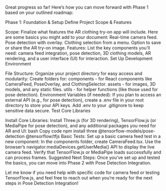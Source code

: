 Great progress so far! Here’s how you can move forward with Phase 1 based on your outlined roadmap:

Phase 1: Foundation & Setup
Define Project Scope & Features

Scope: Finalize what features the AR clothing try-on app will include. Here are some basics you might add to your document:
Real-time camera feed.
Pose detection with overlay.
Clothing selection from a menu.
Option to save or share the AR try-on image.
Features:
List the key components you'll need: camera feed integration, pose detection, 3D clothing models, AR rendering, and a user interface (UI) for interaction.
Set Up Development Environment

File Structure: Organize your project directory for easy access and modularity:
Create folders for:
components - for React components like CameraFeed, PoseOverlay, and ClothingSelector.
assets - for images, 3D models, and any static files.
utils - for helper functions (like those used for pose detection).
Environment Variables (if needed): If you plan to access an external API (e.g., for pose detection), create a .env file in your root directory to store your API keys. Add .env to your .gitignore to keep sensitive data secure.
Test Core Libraries

Install Core Libraries:
Install Three.js (for 3D rendering), TensorFlow.js (or MediaPipe for pose detection), and any additional packages you need for AR and UI:
bash
Copy code
npm install three @tensorflow-models/pose-detection @tensorflow/tfjs
Basic Tests:
Set up a basic camera feed test in a new component:
In the components folder, create CameraFeed.tsx.
Use the browser’s navigator.mediaDevices.getUserMedia() API to display the live camera feed.
Verify that TensorFlow.js or MediaPipe loads successfully and can process frames.
Suggested Next Steps:
Once you’ve set up and tested the basics, you can move into Phase 2 with Pose Detection Integration.

Let me know if you need help with specific code for camera feed or testing TensorFlow.js, and feel free to reach out when you’re ready for the next steps in Pose Detection Integration!






